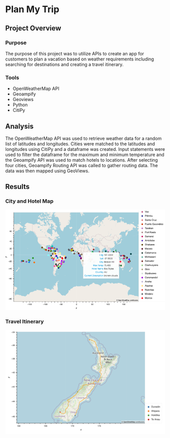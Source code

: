 # Plan My Trip

## Project Overview
### Purpose
The purpose of this project was to utilize APIs to create an app for customers to plan a vacation based on weather requirements including searching for destinations and creating a travel itinerary. 

### Tools
* OpenWeatherMap API
* Geoampify
* Geoviews
* Python
* CitiPy

## Analysis
The OpenWeatherMap API was used to retrieve weather data for a random list of latitudes and longitudes. Cities were matched to the latitudes and longitudes using CitiPy and a dataframe was created. Input statements were used to filter the dataframe for the maximum and minimum temperature and the Geoampify API was used to match hotels to locations. After selecting four cities, Geoampify Routing API was called to gather routing data. The data was then mapped using GeoViews. 

## Results
### City and Hotel Map
![City and Hotel Map](Vacation_Search/WeatherPy_vacation_map.png)

### Travel Itinerary
![Travel Itinerary](Vacation_Itinerary/WeatherPy_travel_map.png)
